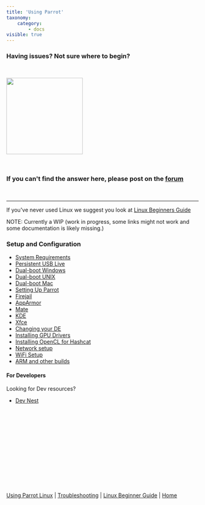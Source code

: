 ```yaml
---
title: 'Using Parrot'
taxonomy:
    category:
        - docs
visible: true
---
```


### Having issues? Not sure where to begin?


&nbsp;

<img src="https://www.parrotsec.org/docs/img/parrot.svg" width="200">

&nbsp;

### If you can't find the answer here, please post on the [forum](https://community.parrotsec.org/)
&nbsp;

---

If you've never used Linux we suggest you look at [Linux Beginners Guide](../library/lbg-start.md)
</b>

NOTE: Currently a WIP (work in progress, some links might not work and some documentation is likely missing.)

### Setup and Configuration

- [System Requirements](system-requirements.md) 
- [Persistent USB Live](usb-live-persist.md)
- [Dual-boot Windows](dualboot-windows.md)
- [Dual-boot UNIX](dualboot-unix.md)
- [Dual-boot Mac](dualboot-macintosh.md)
- [Setting Up Parrot](setup-parrot.md)
- [Firejail](firejail.md)
- [AppArmor](apparmor.md)
- [Mate](mate.md)
- [KDE](kde.md)
- [Xfce](xfce.md)
- [Changing your DE](changing-de.md)
- [Installing GPU Drivers](gpu-drivers.md)
- [Installing OpenCL for Hashcat](opencl-install.md)
- [Network setup](network-setup.md)
- [WiFi Setup](wifi-setup.md)
- [ARM and other builds](pi-and-other-builds.md) 




#### For Developers

Looking for Dev resources?
- [Dev Nest](../../dev)



&nbsp;

&nbsp;

&nbsp;

&nbsp;

&nbsp;

&nbsp;

&nbsp;

[Using Parrot Linux](https://www.parrotsec.org/docs/info/startpage/) | [Troubleshooting](https://www.parrotsec.org/docs/trbl/trbl-start/) | [Linux Beginner Guide](https://www.parrotsec.org/docs/library/lbg-start/) | [Home](https://www.parrotsec.org/docs/) 
